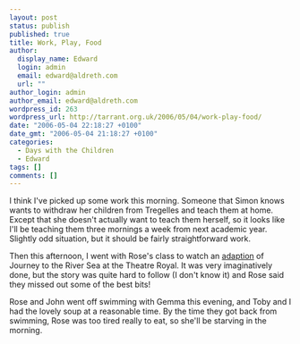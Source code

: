 ```yaml
---
layout: post
status: publish
published: true
title: Work, Play, Food
author:
  display_name: Edward
  login: admin
  email: edward@aldreth.com
  url: ""
author_login: admin
author_email: edward@aldreth.com
wordpress_id: 263
wordpress_url: http://tarrant.org.uk/2006/05/04/work-play-food/
date: "2006-05-04 22:18:27 +0100"
date_gmt: "2006-05-04 21:18:27 +0100"
categories:
  - Days with the Children
  - Edward
tags: []
comments: []
---
```


<p>I think I've picked up some work this morning.  Someone that Simon knows wants to withdraw her children from Tregelles and teach them at home.  Except that she doesn't actually want to teach them herself, so it looks like I'll be teaching them three mornings a week from next academic year.  Slightly odd situation, but it should be fairly straightforward work.</p>
<p>Then this afternoon, I went with Rose's class to watch an <a href="https://www.theatre-centre.co.uk/show_details.asp?showID=25">adaption</a> of Journey to the River Sea at the Theatre Royal.  It was very imaginatively done, but the story was quite hard to follow (I don't know it) and Rose said they missed out some of the best bits!</p>
<p>Rose and John went off swimming with Gemma this evening, and Toby and I had the lovely soup at a reasonable time.  By the time they got back from swimming, Rose was too tired really to eat, so she'll be starving in the morning.</p>
